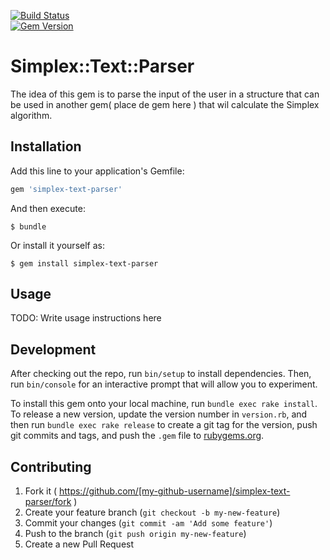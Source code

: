 [![Build Status](https://semaphoreci.com/api/v1/projects/9c099313-6d07-4a4b-84dd-3c2d567556fb/416103/badge.svg)](https://semaphoreci.com/kaiomagalhaes/simplex-text-parser)      
[![Gem Version](https://badge.fury.io/rb/simplex-text-parser.svg)](http://badge.fury.io/rb/simplex-text-parser)

# Simplex::Text::Parser

The idea of this gem is to parse the input of the user in a structure that can be used in another gem( place de gem here ) that wil calculate the Simplex algorithm.

## Installation

Add this line to your application's Gemfile:

```ruby
gem 'simplex-text-parser'
```

And then execute:

    $ bundle

Or install it yourself as:

    $ gem install simplex-text-parser

## Usage

TODO: Write usage instructions here

## Development

After checking out the repo, run `bin/setup` to install dependencies. Then, run `bin/console` for an interactive prompt that will allow you to experiment.

To install this gem onto your local machine, run `bundle exec rake install`. To release a new version, update the version number in `version.rb`, and then run `bundle exec rake release` to create a git tag for the version, push git commits and tags, and push the `.gem` file to [rubygems.org](https://rubygems.org).

## Contributing

1. Fork it ( https://github.com/[my-github-username]/simplex-text-parser/fork )
2. Create your feature branch (`git checkout -b my-new-feature`)
3. Commit your changes (`git commit -am 'Add some feature'`)
4. Push to the branch (`git push origin my-new-feature`)
5. Create a new Pull Request
